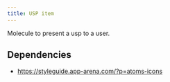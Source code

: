 ```yaml
---
title: USP item
---
```


Molecule to present a usp to a user.
 
## Dependencies

- https://styleguide.app-arena.com/?p=atoms-icons